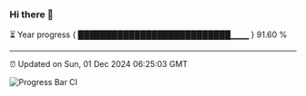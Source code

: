### Hi there 👋

⏳ Year progress { ███████████████████████████▁▁▁ } 91.60 %

---

⏰ Updated on Sun, 01 Dec 2024 06:25:03 GMT

![Progress Bar CI](https://github.com/liununu/liununu/workflows/Progress%20Bar%20CI/badge.svg)
